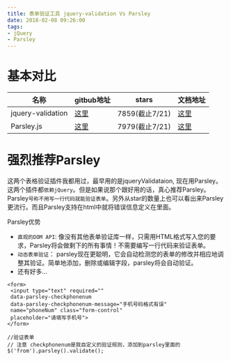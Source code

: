 ```yaml
---
title: 表单验证工具 jquery-validation Vs Parsley
date: 2018-02-08 09:26:00
tags:
- jQuery
- Parsley
---
```


# 基本对比

名称 | gitbub地址 | stars | 文档地址
--- | --- | --- | ---
jquery-validation | [这里](https://github.com/jquery-validation/jquery-validation) | 7859(截止7/21) | [这里](http://www.runoob.com/jquery/jquery-plugin-validate.html)
Parsley.js | [这里](https://github.com/guillaumepotier/Parsley.js) | 7979(截止7/21) | [这里](http://parsleyjs.org/)

# 强烈推荐Parsley
这两个表格验证插件我都用过，最早用的是jqueryValidataion, 现在用Parsley。
这两个插件都`依赖jQuery`。但是如果说那个跟好用的话，真心推荐Parsley。Parsley`号称不用写一行代码就能验证表单`。另外从star的数量上也可以看出来Parsley更流行。而且Parsley支持在html中就将错误信息定义在里面。

Parsley优势

- `直观的DOM API`: 像没有其他表单验证库一样，只需用HTML格式写入您的要求，Parsley将会做剩下的所有事情！不需要编写一行代码来验证表单。
- `动态表单验证`： parsley现在更聪明，它会自动检测您的表单的修改并相应地调整其验证。简单地添加，删除或编辑字段，parsley将会自动验证。
- 还有好多... 


```
<form>
 <input type="text" required="" 
 data-parsley-checkphonenum 
 data-parsley-checkphonenum-message="手机号码格式有误" 
 name="phoneNum" class="form-control" 
 placeholder="请填写手机号">
</form>

//验证表单
// 注意 checkphonenum是我自定义的验证规则，添加到parsley里面的
$('from').parsley().validate();
```


  [1]: /img/bVRjET